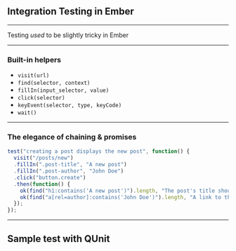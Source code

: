 ## Integration Testing in Ember

---

Testing *used* to be slightly tricky in Ember


---

### Built-in helpers

- `visit(url)`
- `find(selector, context)`
- `fillIn(input_selector, value)`
- `click(selector)`
- `keyEvent(selector, type, keyCode)`
- `wait()`

---

### The elegance of chaining & promises
```js
test("creating a post displays the new post", function() {
  visit("/posts/new")
  .fillIn(".post-title", "A new post")
  .fillIn(".post-author", "John Doe")
  .click("button.create")
  .then(function() {
    ok(find("h1:contains('A new post')").length, "The post's title should display");
    ok(find("a[rel=author]:contains('John Doe')").length, "A link to the author should display");
  });
});
```

---

## Sample test with QUnit

<iframe data-src="http://emberjs.jsbin.com/IJAZOLO/10/embed?javascript,live" frameborder="0" height="700" width="960"></iframe>


